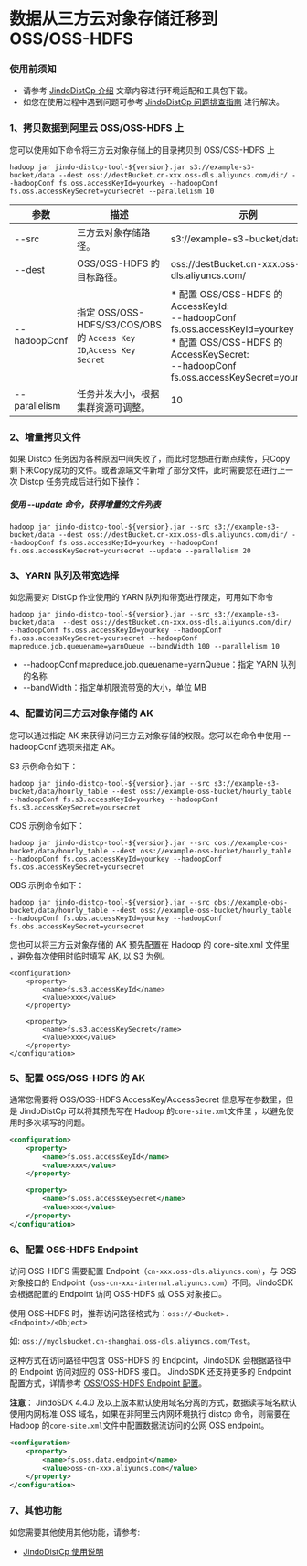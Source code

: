 # 数据从三方云对象存储迁移到 OSS/OSS-HDFS

### 使用前须知
* 请参考 [JindoDistCp 介绍](jindodistcp_quickstart.md) 文章内容进行环境适配和工具包下载。
* 如您在使用过程中遇到问题可参考 [JindoDistCp 问题排查指南](jindodistcp_faq.md) 进行解决。

### 1、拷贝数据到阿里云 OSS/OSS-HDFS 上
您可以使用如下命令将三方云对象存储上的目录拷贝到 OSS/OSS-HDFS 上
```shell
hadoop jar jindo-distcp-tool-${version}.jar s3://example-s3-bucket/data --dest oss://destBucket.cn-xxx.oss-dls.aliyuncs.com/dir/ --hadoopConf fs.oss.accessKeyId=yourkey --hadoopConf fs.oss.accessKeySecret=yoursecret --parallelism 10
```

| 参数            | 描述                                                               | 示例                                                                                                                                                                              |
|---------------|------------------------------------------------------------------|---------------------------------------------------------------------------------------------------------------------------------------------------------------------------------|
| --src         | 三方云对象存储路径。                                                       | s3://example-s3-bucket/data/                                                                                                                                                                          |
| --dest        | OSS/OSS-HDFS 的目标路径。                                              | oss://destBucket.cn-xxx.oss-dls.aliyuncs.com/                                                                                                                                   |
| --hadoopConf  | 指定 OSS/OSS-HDFS/S3/COS/OBS 的 `Access Key ID`,`Access Key Secret` | *  配置 OSS/OSS-HDFS 的 AccessKeyId:</br>  --hadoopConf fs.oss.accessKeyId=yourkey</br>  * 配置 OSS/OSS-HDFS 的 AccessKeySecret:</br>  --hadoopConf fs.oss.accessKeySecret=yoursecret |
| --parallelism | 任务并发大小，根据集群资源可调整。                                                | 10                                                                                                                                                                              |

### 2、增量拷贝文件
如果 Distcp 任务因为各种原因中间失败了，而此时您想进行断点续传，只Copy剩下未Copy成功的文件。或者源端文件新增了部分文件，此时需要您在进行上一次 Distcp 任务完成后进行如下操作：
##### 使用 --update 命令，获得增量的文件列表
```shell
hadoop jar jindo-distcp-tool-${version}.jar --src s3://example-s3-bucket/data --dest oss://destBucket.cn-xxx.oss-dls.aliyuncs.com/dir/ --hadoopConf fs.oss.accessKeyId=yourkey --hadoopConf fs.oss.accessKeySecret=yoursecret --update --parallelism 20
```

### 3、YARN 队列及带宽选择
如您需要对 DistCp 作业使用的 YARN 队列和带宽进行限定，可用如下命令
```shell
hadoop jar jindo-distcp-tool-${version}.jar --src s3://example-s3-bucket/data  --dest oss://destBucket.cn-xxx.oss-dls.aliyuncs.com/dir/ --hadoopConf fs.oss.accessKeyId=yourkey --hadoopConf fs.oss.accessKeySecret=yoursecret --hadoopConf mapreduce.job.queuename=yarnQueue --bandWidth 100 --parallelism 10
```
* --hadoopConf mapreduce.job.queuename=yarnQueue：指定 YARN 队列的名称
* --bandWidth：指定单机限流带宽的大小，单位 MB

### 4、配置访问三方云对象存储的 AK

您可以通过指定 AK 来获得访问三方云对象存储的权限。您可以在命令中使用 --hadoopConf 选项来指定 AK。

S3 示例命令如下：
```shell
hadoop jar jindo-distcp-tool-${version}.jar --src s3://example-s3-bucket/data/hourly_table --dest oss://example-oss-bucket/hourly_table --hadoopConf fs.s3.accessKeyId=yourkey --hadoopConf fs.s3.accessKeySecret=yoursecret
```

COS 示例命令如下：
```shell
hadoop jar jindo-distcp-tool-${version}.jar --src cos://example-cos-bucket/data/hourly_table --dest oss://example-oss-bucket/hourly_table --hadoopConf fs.cos.accessKeyId=yourkey --hadoopConf fs.cos.accessKeySecret=yoursecret
```

OBS 示例命令如下：
```shell
hadoop jar jindo-distcp-tool-${version}.jar --src obs://example-obs-bucket/data/hourly_table --dest oss://example-oss-bucket/hourly_table --hadoopConf fs.obs.accessKeyId=yourkey --hadoopConf fs.obs.accessKeySecret=yoursecret
```

您也可以将三方云对象存储的 AK 预先配置在 Hadoop 的 core-site.xml 文件里 ，避免每次使用时临时填写 AK, 以 S3 为例。
```
<configuration>
    <property>
        <name>fs.s3.accessKeyId</name>
        <value>xxx</value>
    </property>

    <property>
        <name>fs.s3.accessKeySecret</name>
        <value>xxx</value>
    </property>
</configuration>
```

### 5、配置 OSS/OSS-HDFS 的 AK
通常您需要将 OSS/OSS-HDFS AccessKey/AccessSecret 信息写在参数里，但是 JindoDistCp 可以将其预先写在 Hadoop 的`core-site.xml`文件里 ，以避免使用时多次填写的问题。
```xml
<configuration>
    <property>
        <name>fs.oss.accessKeyId</name>
        <value>xxx</value>
    </property>

    <property>
        <name>fs.oss.accessKeySecret</name>
        <value>xxx</value>
    </property>
</configuration>
```

### 6、配置 OSS-HDFS Endpoint

访问 OSS-HDFS 需要配置 Endpoint（`cn-xxx.oss-dls.aliyuncs.com`），与 OSS 对象接口的 Endpoint（`oss-cn-xxx-internal.aliyuncs.com`）不同。JindoSDK 会根据配置的 Endpoint 访问 OSS-HDFS 或 OSS 对象接口。

使用 OSS-HDFS 时，推荐访问路径格式为：`oss://<Bucket>.<Endpoint>/<Object>`

如: `oss://mydlsbucket.cn-shanghai.oss-dls.aliyuncs.com/Test`。

这种方式在访问路径中包含 OSS-HDFS 的 Endpoint，JindoSDK 会根据路径中的 Endpoint 访问对应的 OSS-HDFS 接口。 JindoSDK 还支持更多的 Endpoint 配置方式，详情参考 [OSS/OSS-HDFS Endpoint 配置](../jindosdk/jindosdk_endpoint_configuration.md)。

**注意**：
JindoSDK 4.4.0 及以上版本默认使用域名分离的方式，数据读写域名默认使用内网标准 OSS 域名，如果在非阿里云内网环境执行 distcp 命令，则需要在 Hadoop 的`core-site.xml`文件中配置数据流访问的公网 OSS endpoint。
```xml
<configuration>
    <property>
        <name>fs.oss.data.endpoint</name>
        <value>oss-cn-xxx.aliyuncs.com</value>
    </property>
</configuration>
```

### 7、其他功能
如您需要其他使用其他功能，请参考:
* [JindoDistCp 使用说明](jindodistcp_quickstart.md)